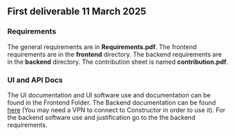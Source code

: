 ## First deliverable  11 March 2025

### Requirements
The general requirements are in **Requirements.pdf**. The frontend requirements are in the **frontend** directory. The backend requirements are in the **backend** directory. The contribution sheet is named **contribution.pdf**.

### UI and API Docs
The UI documentation and UI software use and documentation can be found in the Frontend Folder.
The Backend documentation can be found [here](https://clabsql.clamv.constructor.university:6060/pkg/brickedup/backend/) (You may need a VPN to connect to Constructor in order to use it). For
the backend software use and justification go to the the backend requirements. 
